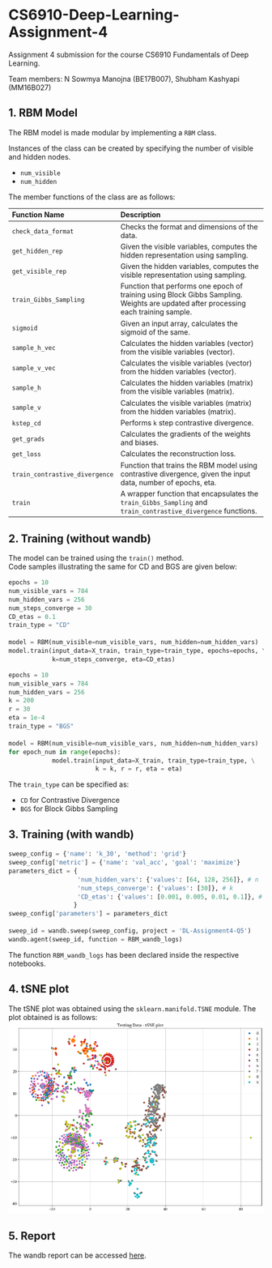 # CS6910-Deep-Learning-Assignment-4
Assignment 4 submission for the course CS6910 Fundamentals of Deep Learning.

Team members: N Sowmya Manojna (BE17B007), Shubham Kashyapi (MM16B027)

## 1. RBM Model
The RBM model is made modular by implementing a `RBM` class.  

Instances of the class can be created by specifying the number of visible and hidden nodes.  

- `num_visible`
- `num_hidden`

The member functions of the class are as follows:

| Function Name | Description | 
|:--------------|:------------|
| `check_data_format` | Checks the format and dimensions of the data. |
| `get_hidden_rep` | Given the visible variables, computes the hidden representation using sampling. |
| `get_visible_rep` | Given the hidden variables, computes the visible representation using sampling. |
| `train_Gibbs_Sampling` | Function that performs one epoch of training using Block Gibbs Sampling. Weights are updated after processing each training sample. |
| `sigmoid` | Given an input array, calculates the sigmoid of the same. |
| `sample_h_vec` | Calculates the hidden variables (vector) from the visible variables (vector). |
| `sample_v_vec` | Calculates the visible variables (vector) from the hidden variables (vector). |
| `sample_h` | Calculates the hidden variables (matrix) from the visible variables (matrix). |
| `sample_v` | Calculates the visible variables (matrix) from the hidden variables (matrix). |
| `kstep_cd` | Performs `k` step contrastive divergence. |
| `get_grads` | Calculates the gradients of the weights and biases. |
| `get_loss` | Calculates the reconstruction loss. |
| `train_contrastive_divergence` | Function that trains the RBM model using contrastive divergence, given the input data, number of epochs, eta. |
| `train` | A wrapper function that encapsulates the `train_Gibbs_Sampling` and `train_contrastive_divergence` functions. |

## 2. Training (without wandb)
The model can be trained using the `train()` method.  
Code samples illustrating the same for CD and BGS are given below:

```python
epochs = 10
num_visible_vars = 784
num_hidden_vars = 256
num_steps_converge = 30
CD_etas = 0.1
train_type = "CD"

model = RBM(num_visible=num_visible_vars, num_hidden=num_hidden_vars)
model.train(input_data=X_train, train_type=train_type, epochs=epochs, \
            k=num_steps_converge, eta=CD_etas)
```

```python
epochs = 10
num_visible_vars = 784
num_hidden_vars = 256
k = 200
r = 30
eta = 1e-4
train_type = "BGS"

model = RBM(num_visible=num_visible_vars, num_hidden=num_hidden_vars)
for epoch_num in range(epochs):
            model.train(input_data=X_train, train_type=train_type, \
                        k = k, r = r, eta = eta)
```

The `train_type` can be specified as:

- `CD` for Contrastive Divergence
- `BGS` for Block Gibbs Sampling

## 3. Training (with wandb)
```python
sweep_config = {'name': 'k_30', 'method': 'grid'}
sweep_config['metric'] = {'name': 'val_acc', 'goal': 'maximize'}
parameters_dict = {
                   'num_hidden_vars': {'values': [64, 128, 256]}, # n
                   'num_steps_converge': {'values': [30]}, # k
                   'CD_etas': {'values': [0.001, 0.005, 0.01, 0.1]}, # eta
                  }
sweep_config['parameters'] = parameters_dict

sweep_id = wandb.sweep(sweep_config, project = 'DL-Assignment4-Q5')
wandb.agent(sweep_id, function = RBM_wandb_logs)
```

The function `RBM_wandb_logs` has been declared inside the respective notebooks.

## 4. tSNE plot
The tSNE plot was obtained using the `sklearn.manifold.TSNE` module. The plot obtained is as follows:
![](images/tsne.png)

## 5. Report
The wandb report can be accessed [here](https://wandb.ai/cs6910-team/assignment-4/reports/CS6910-Assignment-4--Vmlldzo3MTYyMzU).
